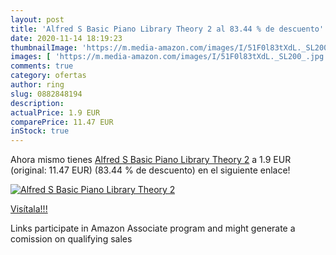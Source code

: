```yaml
---
layout: post
title: 'Alfred S Basic Piano Library Theory 2 al 83.44 % de descuento'
date: 2020-11-14 18:19:23
thumbnailImage: 'https://m.media-amazon.com/images/I/51F0l83tXdL._SL200_.jpg'
images: [ 'https://m.media-amazon.com/images/I/51F0l83tXdL._SL200_.jpg' ]
comments: true
category: ofertas
author: ring
slug: 0882848194
description:
actualPrice: 1.9 EUR
comparePrice: 11.47 EUR
inStock: true
---
```


Ahora mismo tienes [Alfred S Basic Piano Library Theory 2](https://www.amazon.es/dp/0882848194/?tag=tolees-21) a 1.9 EUR (original: 11.47 EUR) (83.44 %  de descuento) en el siguiente enlace!

[![Alfred S Basic Piano Library Theory 2](https://m.media-amazon.com/images/I/51F0l83tXdL._SL200_.jpg)](https://www.amazon.es/dp/0882848194/?tag=tolees-21)

[Visítala!!!](https://www.amazon.es/dp/0882848194/?tag=tolees-21)

Links participate in Amazon Associate program and might generate a comission on qualifying sales
